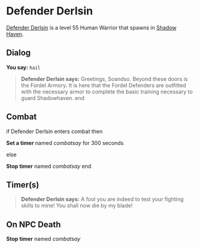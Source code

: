 # Defender Derlsin



[Defender Derlsin](/npc/150292) is a level 55 Human Warrior that spawns in [Shadow Haven](/zone/150).



## Dialog

**You say:** `hail`



>**Defender Derlsin says:** Greetings, Soandso. Beyond these doors is the Fordel Armory. It is here that the Fordel Defenders are outfitted with the necessary armor to complete the basic training necessary to guard Shadowhaven.
end



## Combat

if Defender Derlsin enters combat  then


**Set a timer** named *combatsay* for 300 seconds

else


**Stop timer** named *combatsay*
end



## Timer(s)

>**Defender Derlsin says:** A fool you are indeed to test your fighting skills to mine!  You shall now die by my blade!


## On NPC Death

**Stop timer** named *combatsay*